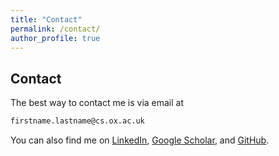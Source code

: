 ```yaml
---
title: "Contact"
permalink: /contact/
author_profile: true
---
```


## Contact

The best way to contact me is via email at 
<!-- Centered, highlighted email address-->

```html
firstname.lastname@cs.ox.ac.uk
```
You can also find me on [LinkedIn](https://www.linkedin.com/in/mathias-jackermeier), [Google Scholar](https://scholar.google.com/citations?user=VK9XEokAAAAJ&hl=en), and [GitHub](https://github.com/mathiasj33).